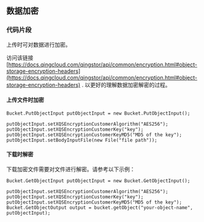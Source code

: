 ## 数据加密

### 代码片段

上传时可对数据进行加密。

访问该链接 [https://docs.qingcloud.com/qingstor/api/common/encryption.html#object-storage-encryption-headers](https://docs.qingcloud.com/qingstor/api/common/encryption.html#object-storage-encryption-headers) .
以更好的理解数据加密解密的过程。

#### 上传文件时加密

```
Bucket.PutObjectInput putObjectInput = new Bucket.PutObjectInput();

putObjectInput.setXQSEncryptionCustomerAlgorithm("AES256");
putObjectInput.setXQSEncryptionCustomerKey("key");
putObjectInput.setXQSEncryptionCustomerKeyMD5("MD5 of the key");
putObjectInput.setBodyInputFile(new File("file path"));

```

#### 下载时解密

下载加密文件需要对文件进行解密。请参考以下示例：

```
Bucket.GetObjectInput putObjectInput = new Bucket.GetObjectInput();

putObjectInput.setXQSEncryptionCustomerAlgorithm("AES256");
putObjectInput.setXQSEncryptionCustomerKey("key");
putObjectInput.setXQSEncryptionCustomerKeyMD5("MD5 of the key");
Bucket.GetObjectOutput output = bucket.getObject("your-object-name", putObjectInput);
```
